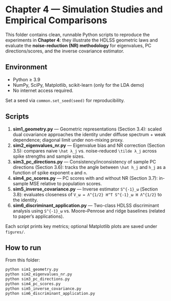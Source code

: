 # Chapter 4 — Simulation Studies and Empirical Comparisons

This folder contains clean, runnable Python scripts to reproduce the experiments in **Chapter 4**:
they illustrate the HDLSS geometric laws and evaluate the **noise-reduction (NR) methodology**
for eigenvalues, PC directions/scores, and the inverse covariance estimator.

## Environment
- Python ≥ 3.9
- NumPy, SciPy, Matplotlib, scikit-learn (only for the LDA demo)
- No internet access required.

Set a seed via `common.set_seed(seed)` for reproducibility.

## Scripts
1. **sim1_geometry.py** — Geometric representations (Section 3.4): scaled dual covariance approaches
   the identity under diffuse spectrum + weak dependence; diagonal limit under non-mixing proxy.
2. **sim2_eigenvalues_nr.py** — Eigenvalue bias and NR correction (Section 3.5): compares naive
   `\hat λ_j` vs. noise-reduced `\tilde λ_j` across spike strengths and sample sizes.
3. **sim3_pc_directions.py** — Consistency/inconsistency of sample PC directions (Section 3.6):
   tracks the angle between `\hat h_j` and `h_j` as a function of spike exponent `α` and `n`.
4. **sim4_pc_scores.py** — PC scores with and without NR (Section 3.7): in-sample MSE relative
   to population scores.
5. **sim5_inverse_covariance.py** — Inverse estimator `S^{-1}_ω` (Section 3.8): evaluates closeness
   of `V_ω = Λ^{1/2} H^T S^{-1}_ω H Λ^{1/2}` to the identity.
6. **sim6_discriminant_application.py** — Two-class HDLSS discriminant analysis using `S^{-1}_ω` vs.
   Moore–Penrose and ridge baselines (related to paper’s applications).

Each script prints key metrics; optional Matplotlib plots are saved under `figures/`.

## How to run
From this folder:
```bash
python sim1_geometry.py
python sim2_eigenvalues_nr.py
python sim3_pc_directions.py
python sim4_pc_scores.py
python sim5_inverse_covariance.py
python sim6_discriminant_application.py
```
